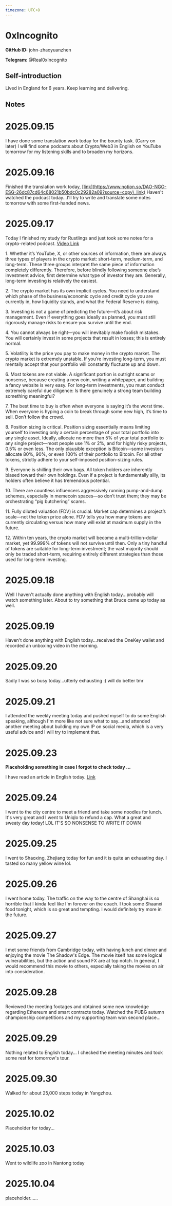 ```yaml
---
timezone: UTC+8
---
```


# 0xIncognito

**GitHub ID:** john-zhaoyuanzhen

**Telegram:** @Real0xIncognito

## Self-introduction

Lived in England for 6 years. Keep learning and delivering.

## Notes
<!-- Content_START -->
# 2025.09.15
<!-- DAILY_CHECKIN_2025-09-15_START -->
I have done some translation work today for the bounty task. (Carry on later) I will find some podcasts about Crypto/Web3 in English on YouTube tomorrow for my listening skills and to broaden my horizons.
<!-- DAILY_CHECKIN_2025-09-15_END -->


# 2025.09.16
<!-- DAILY_CHECKIN_2025-09-16_START -->
Finished the translation work today, [\[link\](https://www.notion.so/DAO-NGO-ESG-26dc87cd64c68021b50bdc0c29282a09?source=copy\_link)](https://www.notion.so/DAO-NGO-ESG-26dc87cd64c68021b50bdc0c29282a09?source=copy_link) Haven't watched the podcast today...I'll try to write and translate some notes tomorrow with some first-handed news.
<!-- DAILY_CHECKIN_2025-09-16_END -->


# 2025.09.17
<!-- DAILY_CHECKIN_2025-09-17_START -->
Today I finished my study for Rustlings and just took some notes for a crypto-related podcast. [Video Link](https://youtu.be/elz6mWy1Jns?si=b4gNvqGioAMSf8kI)

1\. Whether it’s YouTube, X, or other sources of information, there are always three types of players in the crypto market: short-term, medium-term, and long-term. These three groups interpret the same piece of information completely differently. Therefore, before blindly following someone else’s investment advice, first determine what type of investor they are. Generally, long-term investing is relatively the easiest.

2\. The crypto market has its own implicit cycles. You need to understand which phase of the business/economic cycle and credit cycle you are currently in, how liquidity stands, and what the Federal Reserve is doing.

3\. Investing is not a game of predicting the future—it’s about risk management. Even if everything goes ideally as planned, you must still rigorously manage risks to ensure you survive until the end.

4\. You cannot always be right—you will inevitably make foolish mistakes. You will certainly invest in some projects that result in losses; this is entirely normal.

5\. Volatility is the price you pay to make money in the crypto market. The crypto market is extremely unstable. If you’re investing long-term, you must mentally accept that your portfolio will constantly fluctuate up and down.

6\. Most tokens are not viable. A significant portion is outright scams or nonsense, because creating a new coin, writing a whitepaper, and building a fancy website is very easy. For long-term investments, you must conduct extremely careful due diligence: Is there genuinely a strong team building something meaningful?

7\. The best time to buy is often when everyone is saying it’s the worst time. When everyone is hyping a coin to break through some new high, it’s time to sell. Don’t follow the crowd.

8\. Position sizing is critical. Position sizing essentially means limiting yourself to investing only a certain percentage of your total portfolio into any single asset. Ideally, allocate no more than 5% of your total portfolio to any single project—most people use 1% or 2%, and for highly risky projects, 0.5% or even less. The only plausible exception is Bitcoin—some investors allocate 80%, 90%, or even 100% of their portfolio to Bitcoin. For all other tokens, strictly adhere to your self-imposed position-sizing rules.

9\. Everyone is shilling their own bags. All token holders are inherently biased toward their own holdings. Even if a project is fundamentally silly, its holders often believe it has tremendous potential.

10\. There are countless influencers aggressively running pump-and-dump schemes, especially in memecoin spaces—so don’t trust them; they may be orchestrating “pig butchering” scams.

11\. Fully diluted valuation (FDV) is crucial. Market cap determines a project’s scale—not the token price alone. FDV tells you how many tokens are currently circulating versus how many will exist at maximum supply in the future.

12\. Within ten years, the crypto market will become a multi-trillion-dollar market, yet 99.999% of tokens will not survive until then. Only a tiny handful of tokens are suitable for long-term investment; the vast majority should only be traded short-term, requiring entirely different strategies than those used for long-term investing.
<!-- DAILY_CHECKIN_2025-09-17_END -->


# 2025.09.18
<!-- DAILY_CHECKIN_2025-09-18_START -->
Well I haven't actually done anything with English today...probably will watch something later. About to try something that Bruce came up today as well.
<!-- DAILY_CHECKIN_2025-09-18_END -->


# 2025.09.19
<!-- DAILY_CHECKIN_2025-09-19_START -->
Haven't done anything with English today...received the OneKey wallet and recorded an unboxing video in the morning.
<!-- DAILY_CHECKIN_2025-09-19_END -->


# 2025.09.20
<!-- DAILY_CHECKIN_2025-09-20_START -->
Sadly I was so busy today...utterly exhausting :( will do better tmr
<!-- DAILY_CHECKIN_2025-09-20_END -->


# 2025.09.21
<!-- DAILY_CHECKIN_2025-09-21_START -->
I attended the weekly meeting today and pushed myself to do some English speaking, although I'm more like not sure what to say...and attended another meeting about building my own IP on social media, which is a very useful advice and I will try to implement that.
<!-- DAILY_CHECKIN_2025-09-21_END -->


# 2025.09.23
<!-- DAILY_CHECKIN_2025-09-23_START -->
**Placeholding something in case I forgot to check today …**

I have read an article in English today. [Link](https://medium.com/design-bootcamp/game-theory-is-the-cheat-code-to-life-285c2f00deb2)
<!-- DAILY_CHECKIN_2025-09-23_END -->


# 2025.09.24
<!-- DAILY_CHECKIN_2025-09-24_START -->
I went to the city centre to meet a friend and take some noodles for lunch. It's very great and I went to Uniqlo to refund a cap. What a great and sweaty day today! LOL IT'S SO NONSENSE TO WRITE IT DOWN
<!-- DAILY_CHECKIN_2025-09-24_END -->


# 2025.09.25
<!-- DAILY_CHECKIN_2025-09-25_START -->
I went to Shaoxing, Zhejiang today for fun and it is quite an exhuasting day. I tasted so many yellow wine lol.
<!-- DAILY_CHECKIN_2025-09-25_END -->


# 2025.09.26
<!-- DAILY_CHECKIN_2025-09-26_START -->
I went home today. The traffic on the way to the centre of Shanghai is so horrible that I kinda feel like I'm forever on the coach. I took some Shaanxi food tonight, which is so great and tempting. I would definitely try more in the future.
<!-- DAILY_CHECKIN_2025-09-26_END -->


# 2025.09.27
<!-- DAILY_CHECKIN_2025-09-27_START -->
I met some friends from Cambridge today, with having lunch and dinner and enjoying the movie The Shadow's Edge. The movie itself has some logical vulnerabilities, but the action and sound FX are at top notch. In general, I would recommend this movie to others, especially taking the movies on air into consideration.
<!-- DAILY_CHECKIN_2025-09-27_END -->


# 2025.09.28
<!-- DAILY_CHECKIN_2025-09-28_START -->
Reviewed the meeting footages and obtained some new knowledge regarding Ethereum and smart contracts today. Watched the PUBG autumn championship competitions and my supporting team won second place...
<!-- DAILY_CHECKIN_2025-09-28_END -->


# 2025.09.29
<!-- DAILY_CHECKIN_2025-09-29_START -->
Nothing related to English today... I checked the meeting minutes and took some rest for tomorrow's tour.
<!-- DAILY_CHECKIN_2025-09-29_END -->


# 2025.09.30
<!-- DAILY_CHECKIN_2025-09-30_START -->
Walked for about 25,000 steps today in Yangzhou.
<!-- DAILY_CHECKIN_2025-09-30_END -->


# 2025.10.02
<!-- DAILY_CHECKIN_2025-10-02_START -->
Placeholder for today...
<!-- DAILY_CHECKIN_2025-10-02_END -->


# 2025.10.03
<!-- DAILY_CHECKIN_2025-10-03_START -->
Went to wildlife zoo in Nantong today
<!-- DAILY_CHECKIN_2025-10-03_END -->


# 2025.10.04
<!-- DAILY_CHECKIN_2025-10-04_START -->
placeholder......
<!-- DAILY_CHECKIN_2025-10-04_END -->
<!-- Content_END -->
